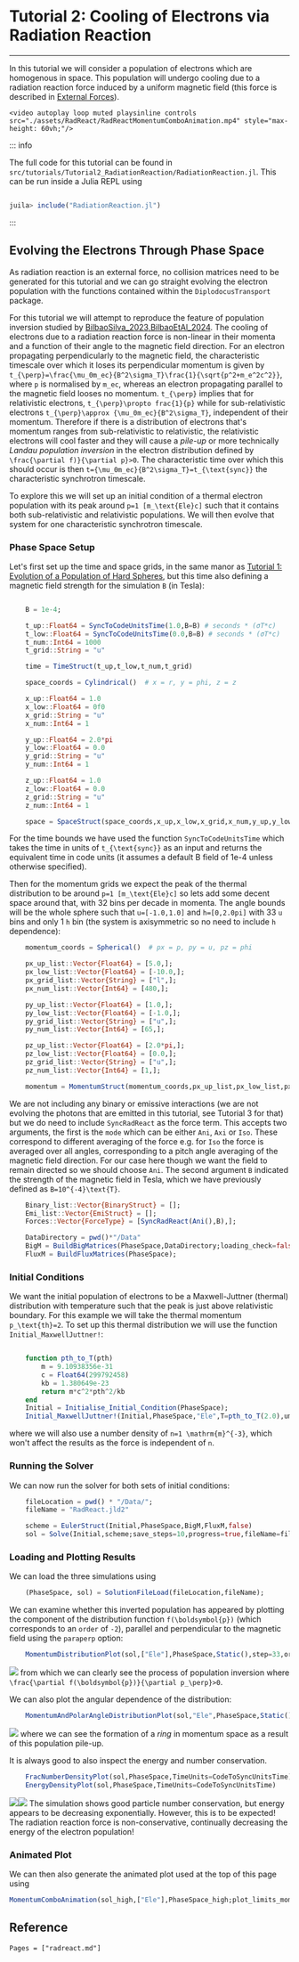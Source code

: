 # Tutorial 2: Cooling of Electrons via Radiation Reaction

---

In this tutorial we will consider a population of electrons which are homogenous in space. This population will undergo cooling due to a radiation reaction force induced by a uniform magnetic field (this force is described in [External Forces](@ref)).  

```@raw html
<video autoplay loop muted playsinline controls src="./assets/RadReact/RadReactMomentumComboAnimation.mp4" style="max-height: 60vh;"/>
```

::: info

The full code for this tutorial can be found in `src/tutorials/Tutorial2_RadiationReaction/RadiationReaction.jl`. This can be run inside a Julia REPL using 
```julia

juila> include("RadiationReaction.jl")

```

:::

## Evolving the Electrons Through Phase Space
As radiation reaction is an external force, no collision matrices need to be generated for this tutorial and we can go straight evolving the electron population with the functions contained within the `DiplodocusTransport` package.

For this tutorial we will attempt to reproduce the feature of population inversion studied by [BilbaoSilva_2023,BilbaoEtAl_2024](@citet). The cooling of electrons due to a radiation reaction force is non-linear in their momenta and a function of their angle to the magnetic field direction. For an electron propagating perpendicularly to the magnetic field, the characteristic timescale over which it loses its perpendicular momentum is given by ``t_{\perp}=\frac{\mu_0m_ec}{B^2\sigma_T}\frac{1}{\sqrt{p^2+m_e^2c^2}}``, where ``p`` is normalised by ``m_ec``, whereas an electron propagating parallel to the magnetic field looses no momentum. ``t_{\perp}`` implies that for relativistic electrons, ``t_{\perp}\propto frac{1}{p}`` while for sub-relativistic electrons ``t_{\perp}\approx {\mu_0m_ec}{B^2\sigma_T}``, independent of their momentum. Therefore if there is a distribution of electrons that's momentum ranges from sub-relativistic to relativistic, the relativistic electrons will cool faster and they will cause a *pile-up* or more technically *Landau population inversion* in the electron distribution defined by ``\frac{\partial f)}{\partial p}>0``. The characteristic time over which this should occur is then ``t={\mu_0m_ec}{B^2\sigma_T}=t_{\text{sync}}`` the characteristic synchrotron timescale.

To explore this we will set up an initial condition of a thermal electron population with its peak around ``p=1 [m_\text{Ele}c]`` such that it contains both sub-relativistic and relativistic populations. We will then evolve that system for one characteristic synchrotron timescale. 

### Phase Space Setup
Let's first set up the time and space grids, in the same manor as [Tutorial 1: Evolution of a Population of Hard Spheres](@ref), but this time also defining a magnetic field strength for the simulation `B` (in Tesla):
```julia

    B = 1e-4;

    t_up::Float64 = SyncToCodeUnitsTime(1.0,B=B) # seconds * (σT*c)
    t_low::Float64 = SyncToCodeUnitsTime(0.0,B=B) # seconds * (σT*c)
    t_num::Int64 = 1000
    t_grid::String = "u"

    time = TimeStruct(t_up,t_low,t_num,t_grid)

    space_coords = Cylindrical()  # x = r, y = phi, z = z

    x_up::Float64 = 1.0
    x_low::Float64 = 0f0
    x_grid::String = "u"
    x_num::Int64 = 1

    y_up::Float64 = 2.0*pi
    y_low::Float64 = 0.0
    y_grid::String = "u"
    y_num::Int64 = 1

    z_up::Float64 = 1.0
    z_low::Float64 = 0.0
    z_grid::String = "u"
    z_num::Int64 = 1

    space = SpaceStruct(space_coords,x_up,x_low,x_grid,x_num,y_up,y_low,y_grid,y_num,z_up,z_low,z_grid,z_num)
```
For the time bounds we have used the function `SyncToCodeUnitsTime` which takes the time in units of ``t_{\text{sync}}`` as an input and returns the equivalent time in code units (it assumes a default B field of 1e-4 unless otherwise specified).

Then for the momentum grids we expect the peak of the thermal distribution to be around ``p=1 [m_\text{Ele}c]`` so lets add some decent space around that, with 32 bins per decade in momenta. The angle bounds will be the whole sphere such that ``u=[-1.0,1.0]`` and ``h=[0,2.0pi]`` with 33 ``u`` bins and only 1 ``h`` bin (the system is axisymmetric so no need to include ``h`` dependence):
```julia
    momentum_coords = Spherical()  # px = p, py = u, pz = phi

    px_up_list::Vector{Float64} = [5.0,];
    px_low_list::Vector{Float64} = [-10.0,];
    px_grid_list::Vector{String} = ["l",];
    px_num_list::Vector{Int64} = [480,];

    py_up_list::Vector{Float64} = [1.0,];
    py_low_list::Vector{Float64} = [-1.0,];
    py_grid_list::Vector{String} = ["u",];
    py_num_list::Vector{Int64} = [65,];

    pz_up_list::Vector{Float64} = [2.0*pi,];
    pz_low_list::Vector{Float64} = [0.0,];
    pz_grid_list::Vector{String} = ["u",];
    pz_num_list::Vector{Int64} = [1,];

    momentum = MomentumStruct(momentum_coords,px_up_list,px_low_list,px_grid_list,px_num_list,py_up_list,py_low_list,py_grid_list,py_num_list,pz_up_list,pz_low_list,pz_grid_list,pz_num_list,"upwind");
```
We are not including any binary or emissive interactions (we are not evolving the photons that are emitted in this tutorial, see Tutorial 3 for that) but we do need to include `SyncRadReact` as the force term. This accepts two arguments, the first is the `mode` which can be either `Ani`, `Axi` or `Iso`. These correspond to different averaging of the force e.g. for `Iso` the force is averaged over all angles, corresponding to a pitch angle averaging of the magnetic field direction. For our case here though we want the field to remain directed so we should choose `Ani`. The second argument `B` indicated the strength of the magnetic field in Tesla, which we have previously defined as ``B=10^{-4}\text{T}``. 
```julia
    Binary_list::Vector{BinaryStruct} = [];
    Emi_list::Vector{EmiStruct} = [];
    Forces::Vector{ForceType} = [SyncRadReact(Ani(),B),];

    DataDirectory = pwd()*"/Data"
    BigM = BuildBigMatrices(PhaseSpace,DataDirectory;loading_check=false);
    FluxM = BuildFluxMatrices(PhaseSpace);
```

### Initial Conditions
We want the initial population of electrons to be a Maxwell-Juttner (thermal) distribution with temperature such that the peak is just above relativistic boundary. For this example we will take the thermal momentum ``p_\text{th}=2``. To set up this thermal distribution we will use the function `Initial_MaxwellJuttner!`:
```julia

    function pth_to_T(pth)
        m = 9.10938356e-31
        c = Float64(299792458)
        kb = 1.380649e-23
        return m*c^2*pth^2/kb
    end
    Initial = Initialise_Initial_Condition(PhaseSpace);
    Initial_MaxwellJuttner!(Initial,PhaseSpace,"Ele",T=pth_to_T(2.0),umin=-1.0,umax=1.0,hmin=0.0,hmax=2.0,num_Init=1.0);
```
where we will also use a number density of ``n=1 \mathrm{m}^{-3}``, which won't affect the results as the force is independent of ``n``.

### Running the Solver
We can now run the solver for both sets of initial conditions:
```julia
    fileLocation = pwd() * "/Data/";
    fileName = "RadReact.jld2"

    scheme = EulerStruct(Initial,PhaseSpace,BigM,FluxM,false)
    sol = Solve(Initial,scheme;save_steps=10,progress=true,fileName=fileName,fileLocation=fileLocation);
```

### Loading and Plotting Results
We can load the three simulations using 
```julia 
    (PhaseSpace, sol) = SolutionFileLoad(fileLocation,fileName);
```

We can examine whether this inverted population has appeared by plotting the component of the distribution function ``f(\boldsymbol{p})`` (which corresponds to an `order` of ``-2``), parallel and perpendicular to the magnetic field using the `paraperp` option:
```julia 
    MomentumDistributionPlot(sol,["Ele"],PhaseSpace,Static(),step=33,order=-2,paraperp=true,plot_limits=((-4.0,2.0),(-5.0,1.0)))

```
![](./assets/RadReact/RadReactPDisPlotDark.svg)
from which we can clearly see the process of population inversion where ``\frac{\partial f(\boldsymbol{p})}{\partial p_\perp}>0``.

We can also plot the angular dependence of the distribution:
```julia
    MomentumAndPolarAngleDistributionPlot(sol,"Ele",PhaseSpace,Static(),(1,52,102),order=-2,TimeUnits=Diplodocus.DiplodocusPlots.CodeToSyncUnitsTime)
```
![](./assets/RadReact/RadReactPAndUDisPlotDark.svg)
where we can see the formation of a *ring* in momentum space as a result of this population pile-up.

It is always good to also inspect the energy and number conservation. 
```julia
    FracNumberDensityPlot(sol,PhaseSpace,TimeUnits=CodeToSyncUnitsTime)
    EnergyDensityPlot(sol,PhaseSpace,TimeUnits=CodeToSyncUnitsTime)
```
![](./assets/RadReact/RadReactFracNumPlotDark.svg)![](./assets/RadReact/RadReactEngPlotDark.svg)
The simulation shows good particle number conservation, but energy appears to be decreasing exponentially. However, this is to be expected! The radiation reaction force is non-conservative, continually decreasing the energy of the electron population!

### Animated Plot
We can then also generate the animated plot used at the top of this page using 
```julia
MomentumComboAnimation(sol_high,["Ele"],PhaseSpace_high;plot_limits_momentum=((-4.0,2.0),(-6.0,0.0)),order=-2,thermal=false,paraperp=true,initial=false,filename="RadReactMomentumComboAnimation.mp4",TimeUnits=CodeToSyncUnitsTime)
```

## Reference
```@bibliography
Pages = ["radreact.md"]
```